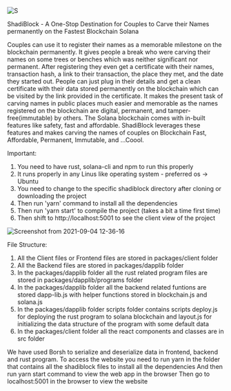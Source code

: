![S](https://user-images.githubusercontent.com/42371812/132136560-5988672f-648b-4640-9b35-8820adf0b4d9.png)

ShadiBlock - A One-Stop Destination for Couples to Carve their Names permanently on the Fastest Blockchain Solana

Couples can use it to register their names as a memorable milestone on the blockchain permanently. It gives people a break who were carving their names on some trees or benches which was neither significant nor permanent. After registering they even get a certificate with their names, transaction hash, a link to their transaction, the place they met, and the date they started out. People can just plug in their details and get a clean certificate with their data stored permanently on the blockchain which can be visited by the link provided in the certificate. It makes the present task of carving names in public places much easier and memorable as the names registered on the blockchain are digital, permanent, and tamper-free(immutable) by others. The Solana blockchain comes with in-built features like safety, fast and affordable. ShadiBlock leverages these features and makes carving the names of couples on Blockchain Fast, Affordable, Permanent, Immutable, and ...Coool.

Important:
1. You need to have rust, solana-cli and npm to run this properly
2. It runs properly in any Linus like operating system - preferred os -> Ubuntu
3. You need to change to the specific shadiblock directory after cloning or downloading the project
4. Then run 'yarn' command to install all the dependencies
5. Then run 'yarn start' to compile the project (takes a bit a time first time)
6. Then shift to http://localhost:5001 to see the client view of the project


![Screenshot from 2021-09-04 12-36-16](https://user-images.githubusercontent.com/42371812/132181059-4ab18db2-5f78-4f67-b239-1948509df2c5.png)


File Structure:
1. All the Client files or Frontend files are stored in packages/client folder
2. All the Backend files are stored in packages/dapplib folder
3. In the packages/dapplib folder all the rust related program files are stored in packages/dapplib/programs folder
4. In the packages/dapplib folder all the backend related funtions are stored dapp-lib.js with helper functions stored in blockchain.js and solana.js
5. In the packages/dapplib folder scripts folder contains scripts deploy.js for deploying the rust program to solana blockchain and layout.js for initializing the data structure of the program with some default data
6. In the packages/client folder all the react components and classes are in src folder

We have used Borsh to serialize and deserialize data in frontend, backend and rust program.
To access the website you need to run yarn in the folder that contains all the shadiblock files to install all the dependencies
And then run yarn start command to view the web app in the browser
Then go to localhost:5001 in the browser to view the website
